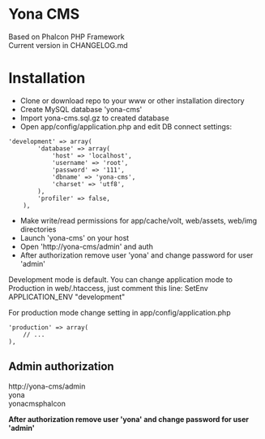 Yona CMS
========

Based on Phalcon PHP Framework  
Current version in CHANGELOG.md

Installation
============

- Clone or download repo to your www or other installation directory
- Create MySQL database 'yona-cms'
- Import yona-cms.sql.gz to created database
- Open app/config/application.php and edit DB connect settings:
```
'development' => array(
        'database' => array(
            'host' => 'localhost',
            'username' => 'root',
            'password' => '111',
            'dbname' => 'yona-cms',
            'charset' => 'utf8',
        ),
        'profiler' => false,
    ),
```
- Make write/read permissions for app/cache/volt, web/assets, web/img directories
- Launch 'yona-cms' on your host
- Open 'http://yona-cms/admin' and auth
- After authorization remove user 'yona' and change password for user 'admin'

Development mode is default.
You can change application mode to Production in web/.htaccess, just comment this line:
SetEnv APPLICATION_ENV "development"

For production mode change setting in app/config/application.php
```
'production' => array(
    // ...
),
```

Admin authorization
-------------------

http://yona-cms/admin  
yona  
yonacmsphalcon  

**After authorization remove user 'yona' and change password for user 'admin'**